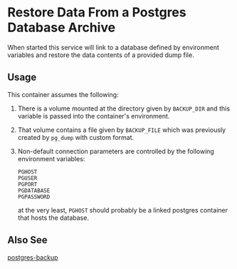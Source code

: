 # Restore Data From a Postgres Database Archive

When started this service will link to a database defined by environment
variables and restore the data contents of a provided dump file.

## Usage

This container assumes the following:

1. There is a volume mounted at the directory given by `BACKUP_DIR` and this
   variable is passed into the container's environment.
2. That volume contains a file given by `BACKUP_FILE` which was previously
   created by `pg_dump` with custom format.
3. Non-default connection parameters are controlled by the following environment
   variables:

   ```
   PGHOST
   PGUSER
   PGPORT
   PGDATABASE
   PGPASSWORD
   ```

   at the very least, `PGHOST` should probably be a linked postgres container
   that hosts the database.

## Also See

[postgres-backup](https://github.com/DD-DeCaF/postgres-backup)
